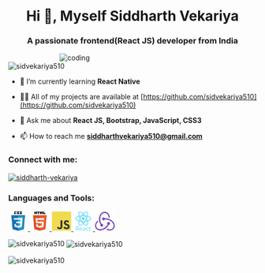 <h1 align="center">Hi 👋, Myself Siddharth Vekariya</h1>
<h3 align="center">A passionate frontend(React JS) developer from India</h3>
<img align="right" alt="coding" width="400" src="https://i.pinimg.com/originals/81/17/8b/81178b47a8598f0c81c4799f2cdd4057.gif">

<p align="left"> <img src="https://komarev.com/ghpvc/?username=sidvekariya510&label=Profile%20views&color=0e75b6&style=flat" alt="sidvekariya510" /> </p>

- 🌱 I’m currently learning **React Native**

- 👨‍💻 All of my projects are available at [https://github.com/sidvekariya510](https://github.com/sidvekariya510)

- 💬 Ask me about **React JS, Bootstrap, JavaScript, CSS3**

- 📫 How to reach me **siddharthvekariya510@gmail.com**

<h3 align="left">Connect with me:</h3>
<p align="left">
<a href="https://linkedin.com/in/siddharth-vekariya" target="blank"><img align="center" src="https://raw.githubusercontent.com/rahuldkjain/github-profile-readme-generator/master/src/images/icons/Social/linked-in-alt.svg" alt="siddharth-vekariya" height="30" width="40" /></a>
</p>

<h3 align="left">Languages and Tools:</h3>
<p align="left"> <a href="https://www.w3schools.com/css/" target="_blank" rel="noreferrer"> <img src="https://raw.githubusercontent.com/devicons/devicon/master/icons/css3/css3-original-wordmark.svg" alt="css3" width="40" height="40"/> </a> <a href="https://www.w3.org/html/" target="_blank" rel="noreferrer"> <img src="https://raw.githubusercontent.com/devicons/devicon/master/icons/html5/html5-original-wordmark.svg" alt="html5" width="40" height="40"/> </a> <a href="https://developer.mozilla.org/en-US/docs/Web/JavaScript" target="_blank" rel="noreferrer"> <img src="https://raw.githubusercontent.com/devicons/devicon/master/icons/javascript/javascript-original.svg" alt="javascript" width="40" height="40"/> </a> <a href="https://reactjs.org/" target="_blank" rel="noreferrer"> <img src="https://raw.githubusercontent.com/devicons/devicon/master/icons/react/react-original-wordmark.svg" alt="react" width="40" height="40"/> </a> <a href="https://redux.js.org" target="_blank" rel="noreferrer"> <img src="https://raw.githubusercontent.com/devicons/devicon/master/icons/redux/redux-original.svg" alt="redux" width="40" height="40"/> </a> </p>

<p><img align="left" src="https://github-readme-stats.vercel.app/api/top-langs?username=sidvekariya510&show_icons=true&locale=en&layout=compact" alt="sidvekariya510" /></p>

<p>&nbsp;<img align="center" src="https://github-readme-stats.vercel.app/api?username=sidvekariya510&show_icons=true&locale=en" alt="sidvekariya510" /></p>

<p><img align="center" src="https://github-readme-streak-stats.herokuapp.com/?user=sidvekariya510&" alt="sidvekariya510" /></p>
